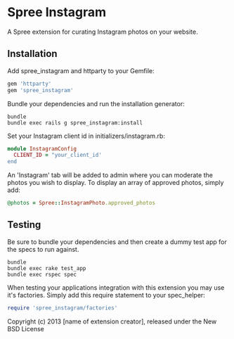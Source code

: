 Spree Instagram
==============

A Spree extension for curating Instagram photos on your website.

Installation
------------

Add spree_instagram and httparty to your Gemfile:

```ruby
gem 'httparty'
gem 'spree_instagram'
```

Bundle your dependencies and run the installation generator:

```shell
bundle
bundle exec rails g spree_instagram:install
```

Set your Instagram client id in initializers/instagram.rb:

```ruby
module InstagramConfig
  CLIENT_ID = "your_client_id'
end
```

An 'Instagram' tab will be added to admin where you can moderate the photos you wish to display.
To display an array of approved photos, simply add:

```ruby
@photos = Spree::InstagramPhoto.approved_photos
```

Testing
-------

Be sure to bundle your dependencies and then create a dummy test app for the specs to run against.

```shell
bundle
bundle exec rake test_app
bundle exec rspec spec
```

When testing your applications integration with this extension you may use it's factories.
Simply add this require statement to your spec_helper:

```ruby
require 'spree_instagram/factories'
```

Copyright (c) 2013 [name of extension creator], released under the New BSD License
